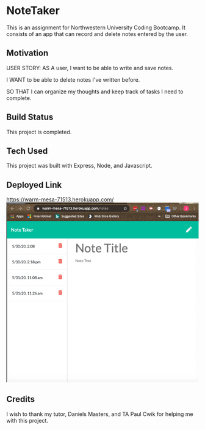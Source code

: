 # NoteTaker
This is an assignment for Northwestern University Coding Bootcamp.  It consists of an app that can record and delete notes entered by the user.

## Motivation

USER STORY:
AS A user, I want to be able to write and save notes.

I WANT to be able to delete notes I've written before.

SO THAT I can organize my thoughts and keep track of tasks I need to complete.

## Build Status

This project is completed.

## Tech Used

This project was built with Express, Node, and Javascript.

## Deployed Link

https://warm-mesa-71513.herokuapp.com/
![screenshot](public/assets/note%20_taker.png)

## Credits

I wish to thank my tutor, Daniels Masters, and TA Paul Cwik for helping me with this project. 

 


